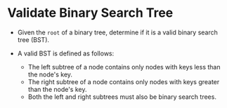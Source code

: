 # Validate Binary Search Tree

- Given the `root` of a binary tree, determine if it is a valid binary search tree (BST).

- A valid BST is defined as follows:

  - The left subtree of a node contains only nodes with keys less than the node's key.
  - The right subtree of a node contains only nodes with keys greater than the node's key.
  - Both the left and right subtrees must also be binary search trees.
